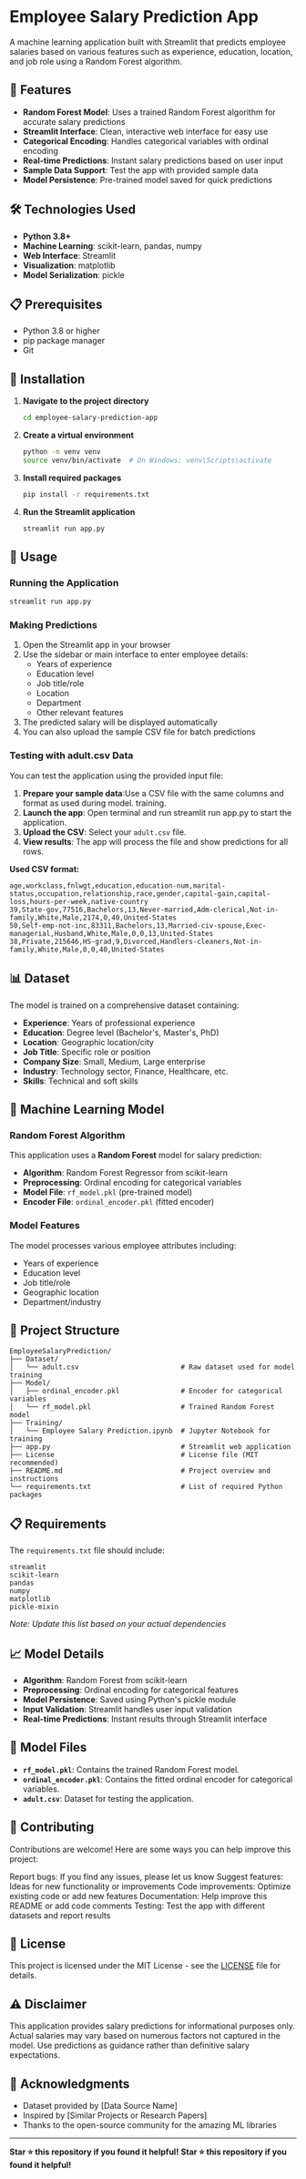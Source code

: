 # Employee Salary Prediction App

A machine learning application built with Streamlit that predicts employee salaries based on various features such as experience, education, location, and job role using a Random Forest algorithm.

## 🚀 Features

- **Random Forest Model**: Uses a trained Random Forest algorithm for accurate salary predictions
- **Streamlit Interface**: Clean, interactive web interface for easy use
- **Categorical Encoding**: Handles categorical variables with ordinal encoding
- **Real-time Predictions**: Instant salary predictions based on user input
- **Sample Data Support**: Test the app with provided sample data
- **Model Persistence**: Pre-trained model saved for quick predictions

## 🛠️ Technologies Used

- **Python 3.8+**
- **Machine Learning**: scikit-learn, pandas, numpy
- **Web Interface**: Streamlit
- **Visualization**: matplotlib
- **Model Serialization**: pickle

## 📋 Prerequisites

- Python 3.8 or higher
- pip package manager
- Git

## 🔧 Installation

1. **Navigate to the project directory**
   ```bash
   cd employee-salary-prediction-app
   ```

2. **Create a virtual environment**
   ```bash
   python -m venv venv
   source venv/bin/activate  # On Windows: venv\Scripts\activate
   ```

3. **Install required packages**
   ```bash
   pip install -r requirements.txt
   ```

4. **Run the Streamlit application**
   ```bash
   streamlit run app.py
   ```

## 🚀 Usage

### Running the Application

```bash
streamlit run app.py
```

### Making Predictions

1. Open the Streamlit app in your browser
2. Use the sidebar or main interface to enter employee details:
   - Years of experience
   - Education level
   - Job title/role
   - Location
   - Department
   - Other relevant features
3. The predicted salary will be displayed automatically
4. You can also upload the sample CSV file for batch predictions

### Testing with adult.csv Data

You can test the application using the provided input file:

1. **Prepare your sample data**:Use a CSV file with the same columns and format as used during model. training.
2. **Launch the app**: Open terminal and run streamlit run app.py to start the application.
3. **Upload the CSV**: Select your `adult.csv` file.
4. **View results**: The app will process the file and show predictions for all rows.

**Used CSV format:**
```csv
age,workclass,fnlwgt,education,education-num,marital-status,occupation,relationship,race,gender,capital-gain,capital-loss,hours-per-week,native-country
39,State-gov,77516,Bachelors,13,Never-married,Adm-clerical,Not-in-family,White,Male,2174,0,40,United-States
50,Self-emp-not-inc,83311,Bachelors,13,Married-civ-spouse,Exec-managerial,Husband,White,Male,0,0,13,United-States
38,Private,215646,HS-grad,9,Divorced,Handlers-cleaners,Not-in-family,White,Male,0,0,40,United-States
```

## 📊 Dataset

The model is trained on a comprehensive dataset containing:

- **Experience**: Years of professional experience
- **Education**: Degree level (Bachelor's, Master's, PhD)
- **Location**: Geographic location/city
- **Job Title**: Specific role or position
- **Company Size**: Small, Medium, Large enterprise
- **Industry**: Technology sector, Finance, Healthcare, etc.
- **Skills**: Technical and soft skills


## 🤖 Machine Learning Model

### Random Forest Algorithm

This application uses a **Random Forest** model for salary prediction:

- **Algorithm**: Random Forest Regressor from scikit-learn
- **Preprocessing**: Ordinal encoding for categorical variables
- **Model File**: `rf_model.pkl` (pre-trained model)
- **Encoder File**: `ordinal_encoder.pkl` (fitted encoder)

### Model Features

The model processes various employee attributes including:
- Years of experience
- Education level
- Job title/role
- Geographic location
- Department/industry

## 📁 Project Structure

```
EmployeeSalaryPrediction/
├── Dataset/
│   └── adult.csv                         # Raw dataset used for model training
├── Model/
│   ├── ordinal_encoder.pkl               # Encoder for categorical variables
│   └── rf_model.pkl                      # Trained Random Forest model
├── Training/
│   └── Employee Salary Prediction.ipynb  # Jupyter Notebook for training
├── app.py                                # Streamlit web application
├── License                               # License file (MIT recommended)
├── README.md                             # Project overview and instructions
└── requirements.txt                      # List of required Python packages             
```

## 📋 Requirements

The `requirements.txt` file should include:

```
streamlit
scikit-learn
pandas
numpy
matplotlib
pickle-mixin
```

*Note: Update this list based on your actual dependencies*

## 📈 Model Details

- **Algorithm**: Random Forest from scikit-learn
- **Preprocessing**: Ordinal encoding for categorical features
- **Model Persistence**: Saved using Python's pickle module
- **Input Validation**: Streamlit handles user input validation
- **Real-time Predictions**: Instant results through Streamlit interface

## 🔧 Model Files

- **`rf_model.pkl`**: Contains the trained Random Forest model.
- **`ordinal_encoder.pkl`**: Contains the fitted ordinal encoder for categorical variables.
- **`adult.csv`**: Dataset for testing the application.

## 🤝 Contributing

Contributions are welcome! Here are some ways you can help improve this project:

Report bugs: If you find any issues, please let us know
Suggest features: Ideas for new functionality or improvements
Code improvements: Optimize existing code or add new features
Documentation: Help improve this README or add code comments
Testing: Test the app with different datasets and report results

## 📝 License

This project is licensed under the MIT License - see the [LICENSE](LICENSE) file for details.

## ⚠️ Disclaimer

This application provides salary predictions for informational purposes only. Actual salaries may vary based on numerous factors not captured in the model. Use predictions as guidance rather than definitive salary expectations.

## 🙏 Acknowledgments

- Dataset provided by [Data Source Name]
- Inspired by [Similar Projects or Research Papers]
- Thanks to the open-source community for the amazing ML libraries
---

**Star ⭐ this repository if you found it helpful!**
**Star ⭐ this repository if you found it helpful!**

